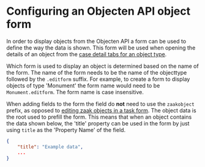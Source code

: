# Configuring an Objecten API object form

In order to display objects from the Objecten API a form can be used to define the way the data is shown. This form
will be used when opening the details of an object from the 
[case detail tabs for an object type](/extending-valtimo/tabs/configure-tab-object-type.md).

Which form is used to display an object is determined based on the name of the form. The name of the form needs to be
the name of the objecttype followed by the `.editform` suffix. For example, to create a form to display objects of type
'Monument' the form name would need to be `Monument.editform`. The form name is case insensitive.

When adding fields to the form the field do **not** need to use the `zaakobject` prefix, as opposed to 
[editing zaak objects in a task form](/reference/modules/form.md#zaakobjecten). The object data is the root used to
prefill the form. This means that when an object contains the data shown below, the 'title' property can be used in the 
form by just using `title` as the 'Property Name' of the field.

``` json
{
    "title": "Example data",
    ...
}
```
